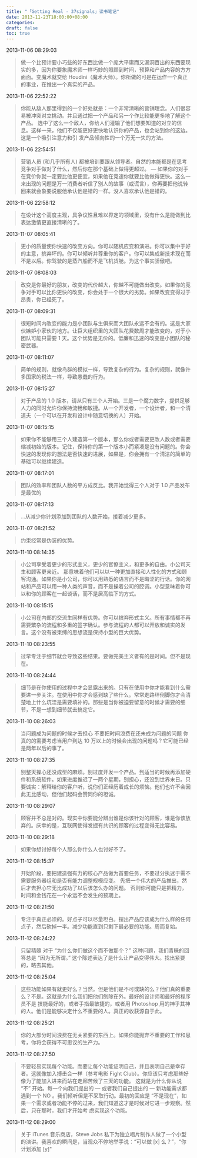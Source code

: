 ```yaml
---
title: "「Getting Real - 37signals」读书笔记"
date: 2013-11-23T18:00:00+08:00
categories: 
draft: false
toc: true
---
```


2013-11-06 08:29:03 
> 做一个比预计要小巧些的好东西比做一个庞大平庸而又漏洞百出的东西要现实的多，因为你要象魔术师一样巧妙的照顾到时间，预算和产品内容的方方面面。变魔术就交给 Houdini（魔术大师）。你所做的可是在运作一个真正的事业，在推出一个真实的产品。 

2013-11-06 22:52:22 
> 你能从敌人那里得到的一个好处就是：一个非常清晰的营销理念。人们很容易被冲突对立挑动。并且通过把一个产品和另一个作比较能更多地了解这个产品。 选中了这么一个敌人，你给人们灌输了他们想要知道的对立的信息。这样一来，他们不仅能更好更快地认识你的产品，也会站到你的这边。这是一个吸引注意力和引 发产品倾向性的一个万无一失的方法。 

2013-11-06 22:54:51 
> 营销人员 (和几乎所有人) 都被培训要跟从领导者。自然的本能都是在思考竞争对手做对了什么，然后你在那个基础上做得更超过。 — 如果你的对手在竞价你就一定要比他更便宜，如果他在竞速你就要比他做得更快。这么一来出现的问题是万一消费者听信了别人的故事（或谎言），你再要把他说转 回来就会象要说服他承认他是错的一样。没人喜欢承认他是错的。 

2013-11-06 22:58:12 
> 在设计这个高度主观，具争议性且难以界定的领域里，没有什么是能做到比表达激情更直接清晰的了。 

2013-11-07 08:05:41 
> 更小的质量使你快速的改变方向。你可以随机应变和演进。你可以集中于好的主意，摈弃坏的。你可以倾听并尊重你的客户。你可以集成新技术现在而不是以后。你驾驶的是蒸汽船而不是飞机货舱。为这个事实骄傲吧。 

2013-11-07 08:08:03 
> 改变是你最好的朋友，改变的代价越大，你越不可能做出改变。如果你的竞争对手可以比你更快的改变，你会处于一个很大的劣势。如果改变变得过于昂贵，你已经死了。 

2013-11-07 08:09:31 
> 很短时间内改变的能力是小团队与生俱来而大团队永远不会有的。这是大家伙嫉妒小家伙的地方。让巨大组织里的大团队花费数周才能改变的，对于小团队可能只需要 1 天。这个优势是无价的。低廉和迅速的改变是小团队的秘密武器。 

2013-11-07 08:11:07 
> 简单的规则，就像鸟群的模拟一样，导致复杂的行为。复杂的规则，就像许多国家的税法一样，导致愚蠢的行为。 

2013-11-07 08:15:27 
> 对于产品的 1.0 版本，请从只有三个人开始。三是一个魔力数字，提供足够人力的同时允许你保持流畅和敏捷。从一个开发者，一个设计者，和一个清道夫（一个可以在开发和设计中随意切换的人）开始。 

2013-11-07 08:15:15 
> 如果你不能够用三个人建造第一个版本，那么你或者需要更改人数或者需要缩减初始的版本。记住，保持你的第一个版本小而紧凑是没有问题的。你会快速的发现你的想法是否快速的进展，如果是，你会拥有一个清洁的简单的基础可以继续建造。 

2013-11-07 08:17:01 
> 团队的效率和团队人数的平方成反比。我开始觉得三个人对于 1.0 产品发布 是最优的 

2013-11-07 08:17:13 
> ...从减少你计划添加到团队的人数开始，接着减少更多。 

2013-11-07 08:21:52 
> 约束经常是伪装的优势。 

2013-11-10 08:14:35 
> 小公司享受着更少的形式主义，更少的官僚主义，和更多的自由。小公司天生和顾客更亲近。 那意味着他们可以以一种更加直接和人性化的方式和顾客沟通。如果你是小公司，你可以用熟悉的语言而不是晦涩的行话。你的网站和产品可以用一种人类的声音，而不是操着公司的腔调。小型意味着你可以和你的顾客在一起谈话，而不是居高临下的方式。 

2013-11-10 08:15:15 
> 小公司在内部的交流生同样有优势。你可以摈弃形式主义。所有事情都不再需要繁杂的流程和多重的签字确认。参与流程的人都可以开放和诚实的发言。这个没有被束缚的思想流是保持小型的巨大优势。 

2013-11-10 08:23:55 
> 过早专注于细节就会导致这些结果。要做完美主义者有的是时间。但不是现在。 

2013-11-10 08:24:44 
> 细节是在你使用的过程中才会显露出来的。只有在使用中你才能看到什么需要进一步关注。在使用中你才会感到缺了些什么。常常走路绊倒脚你才会清楚地上什么坑洼是需要填补的。那些是当你被迫要留意的时候才需要的细节，不是一想到细节就去搞定它。 

2013-11-10 08:26:03 
> 当问题成为问题的时候才去担心 不要把时间浪费在还未成为问题的问题 你真的的需要考虑当用户到达 10 万以上的时候会出现的问题吗？它可能已经是两年以后的事了。 

2013-11-10 08:27:35 
> 别整天操心还没成型的麻烦。别过度开发一个产品。到适当的时候再添加硬件和系统软件。如果进度推迟了一两个星期，别担心，还没到世界末日。只要诚实：解释给你的客户听，说你们正经历着成长的烦恼。他们也许不会因此无比感动，但他们起码会赞同你的坦诚。 

2013-11-10 08:29:07 
> 顾客并不总是对的。现实中你要能分辨出谁是你该针对的顾客，谁是你该放弃的。庆幸的是，互联网使得发掘有共识的顾客的过程变得无比容易。 

2013-11-10 08:29:18 
> 如果你想讨好每个人那么你什么人也讨好不了。 

2013-11-12 08:15:37 
> 开始阶段，要把建造强有力的核心产品做为首要任务，不要过分执迷于需不需要服务器组和是否有能力调整规模应变。 先把一个伟大的产品推出，然后才去担心它无比成功了以后该怎么办的问题。 否则你可能只是把精力，时间和金钱花在一个永远不会发生的预期上。 

2013-11-12 08:21:50 
> 专注于真正必须的。好点子可以尽量坦白。摆出产品应该成为什么样的任何点子，然后砍掉一半。减少功能直到只剩下最必要的功能。周而复始。 

2013-11-12 08:24:22 
> 只留精髓 对于 “为什么你们做这个而不做那个？” 这种问题，我们青睐的回答总是 “因为无所谓。” 这个陈述表达了是什么让产品变得伟大。找出紧要的，略去其他。 

2013-11-12 08:25:04 
> 这些功能如果有就更好么？当然。但是他们是不可或缺的么？他们真的重要么？不是。这就是为什么我们把他们刨除在外。最好的设计师和最好的程序员不是 技能最好的，或者手指最敏捷的，或者用 Photoshop 用的神乎其神的人。他们是能够决定什么不重要的人。真正的收获源自于此。 

2013-11-12 08:25:21 
> 你的大部分时间浪费在无关紧要的东西上。如果你能抛弃不重要的工作和思考，你将会获得不可思议的生产力。 

2013-11-12 08:27:50 
> 不要轻易实现每个功能。而要让每个功能证明自己，并且表明自己是幸存者。这就像加入搏击会一样（参考电影 Fight Club）。你应该只考虑那些好像为了能加入进来而站在走廊苦候了三天的功能。 这就是为什么你从说 “不” 开始。每一个向我们提出的 — 或者我们自己提出的 — 新功能需求都遇到一个 NO 。我们倾听但是不采取行动。最初的回应是 “不是现在”，如果一个需求或者功能不停的过来，我们知道这才是时候对它进一步观察。然后，只在那时，我们才开始考 虑实现这个功能。 

2013-11-12 08:29:00 
> 关于 iTunes 音乐商店，Steve Jobs 私下为独立唱片制作人做了一个小型的演讲。我喜欢的瞬间是，当观众不停地举手说：“可以做 [x] 么？”，“你计划添加 [y]" 